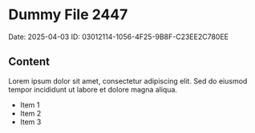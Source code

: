 # Dummy File 2447

Date: 2025-04-03
ID: 03012114-1056-4F25-9B8F-C23EE2C780EE

## Content

Lorem ipsum dolor sit amet, consectetur adipiscing elit.
Sed do eiusmod tempor incididunt ut labore et dolore magna aliqua.

* Item 1
* Item 2
* Item 3

